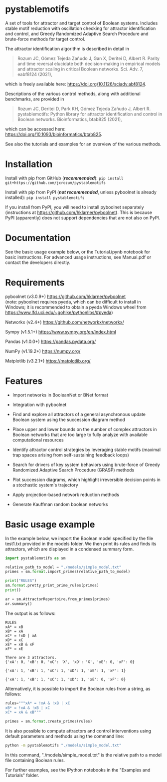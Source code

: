 # pystablemotifs
A set of tools for attractor and target control of Boolean systems.
Includes stable motif reduction with oscillation checking for attractor identification and control, and Greedy Randomized Adaptive Search Procedure and brute-force methods for target control.

The attractor identification algorithm is described in detail in

> Rozum JC,  Gómez  Tejeda  Zañudo J, Gan X, Deritei D, Albert R. Parity and time reversal elucidate both decision-making in empirical models and attractor scaling in  critical Boolean networks. Sci. Adv. 7, eabf8124 (2021),

which is freely available here: https://doi.org/10.1126/sciadv.abf8124.

Descriptions of the various control methods, along with additional benchmarks, are provided in

> Rozum JC, Deritei D, Park KH, Gómez  Tejeda  Zañudo J, Albert R. pystablemotifs: Python library for attractor identification and control in Boolean networks. Bioinformatics, btab825 (2021),

which can be accessed here: https://doi.org/10.1093/bioinformatics/btab825.

See also the tutorials and examples for an overview of the various methods.

# Installation
Install with pip from GitHub (***recommended***):
`pip install git+https://github.com/jcrozum/pystablemotifs`

Install with pip from PyPI (***not recommended***, unless pyboolnet is already installed): `pip install pystablemotifs`

If you install from PyPI, you will need to install pyboolnet separately (instructions at https://github.com/hklarner/pyboolnet). This is because PyPI (apparently) does not support dependencies that are not also on PyPI.

# Documentation
See the basic usage example below, or the Tutorial.ipynb notebook for basic instructions. For advanced usage instructions, see Manual.pdf or contact the developers directly.

# Requirements
pyboolnet (v3.0.9+) https://github.com/hklarner/pyboolnet
<br>(note: pyboolnet requires pyeda, which can be difficult to install in Windows;
    it is recommended to obtain a pyeda Windows wheel from https://www.lfd.uci.edu/~gohlke/pythonlibs/#pyeda)

Networkx (v2.4+) https://github.com/networkx/networkx/

Sympy (v1.5.1+) https://www.sympy.org/en/index.html

Pandas (v1.0.0+) https://pandas.pydata.org/

NumPy (v1.19.2+) https://numpy.org/

Matplotlib (v3.2.1+) https://matplotlib.org/

# Features
- Import networks in BooleanNet or BNet format

- Integration with pyboolnet

- Find and explore all attractors of a general asynchronous update Boolean system using the succession diagram method

- Place upper and lower bounds on the number of complex attractors in Boolean networks that are too large to fully analyze with available computational resources

- Identify attractor control strategies by leveraging stable motifs (maximal trap spaces arising from self-sustaining feedback loops)

- Search for drivers of key system behaviors using brute-force of Greedy Randomized Adaptive Search Procedure (GRASP) methods

- Plot succession diagrams, which highlight irreversible decision points in a stochastic system's trajectory

- Apply projection-based network reduction methods

- Generate Kauffman random boolean networks

# Basic usage example
In the example below, we import the Boolean model specified by the file test1.txt provided in the models folder. We then print its rules and finds its attractors, which are displayed in a condensed summary form.
```python
import pystablemotifs as sm

relative_path_to_model = "./models/simple_model.txt"
primes = sm.format.import_primes(relative_path_to_model)

print("RULES")
sm.format.pretty_print_prime_rules(primes)
print()

ar = sm.AttractorRepertoire.from_primes(primes)
ar.summary()
```
The output is as follows:
```
RULES
xA* = xB
xB* = xA
xC* = !xD | xA
xD* = xC
xE* = xB & xF
xF* = xE

There are 3 attractors.
{'xA': 0, 'xB': 0, 'xC': 'X', 'xD': 'X', 'xE': 0, 'xF': 0}

{'xA': 1, 'xB': 1, 'xC': 1, 'xD': 1, 'xE': 1, 'xF': 1}

{'xA': 1, 'xB': 1, 'xC': 1, 'xD': 1, 'xE': 0, 'xF': 0}
```
Alternatively, it is possible to import the Boolean rules from a string, as follows:
```python
rules="""xA* = !xA & !xB | xC
xB* = !xA & !xB | xC
xC* = xA & xB"""

primes = sm.format.create_primes(rules)
```
It is also possible to compute attractors and control interventions using default parameters and methods using the command line:
```cmd
python -m pystablemotifs "./models/simple_model.txt"
```
In this command, "./models/simple_model.txt" is the relative path to a model file containing Boolean rules.

For further examples, see the IPython notebooks in the "Examples and Tutorials" folder.
